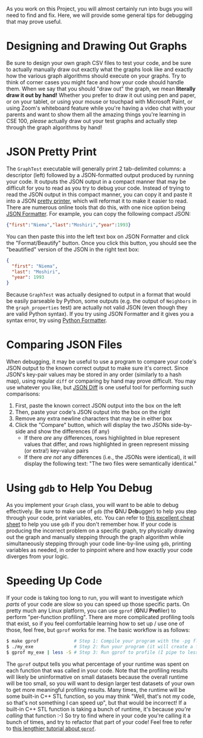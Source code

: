 As you work on this Project, you will almost certainly run into bugs you will need to find and fix. Here, we will provide some general tips for debugging that may prove useful.

# Designing and Drawing Out Graphs
Be sure to design your own graph CSV files to test your code, and be sure to actually manually draw out exactly what the graphs look like and exactly how the various graph algorithms should execute on your graphs. Try to think of corner cases you might face and how your code should handle them. When we say that you should "draw out" the graph, we mean **literally draw it out by hand!** Whether you prefer to draw it out using pen and paper, or on your tablet, or using your mouse or touchpad with Microsoft Paint, or using Zoom's whiteboard feature while you're having a video chat with your parents and want to show them all the amazing things you're learning in CSE 100, *please* actually draw out your test graphs and actually step through the graph algorithms by hand!

# JSON Pretty Print
The `GraphTest` executable will generally print 2 tab-delimited columns: a descriptor (left) followed by a JSON-formatted output produced by running your code. It outputs the JSON output in a compact manner that may be difficult for you to read as you try to debug your code. Instead of trying to read the JSON output in this compact manner, you can copy it and paste it into a JSON [pretty printer](https://en.wikipedia.org/wiki/Prettyprint), which will reformat it to make it easier to read. There are numerous online tools that do this, with one nice option being [JSON Formatter](https://jsonformatter.org/). For example, you can copy the following compact JSON:

```json
{"first":"Niema","last":"Moshiri","year":1993}
```

You can then paste this into the left text box on JSON Formatter and click the "Format/Beautify" button. Once you click this button, you should see the "beautified" version of the JSON in the right text box:

```json
{
  "first": "Niema",
  "last": "Moshiri",
  "year": 1993
}
```

Because `GraphTest` was actually designed to output in a format that would be easily parseable by Python, some outputs (e.g. the output of `Neighbors` in the `graph_properties` test) are actually not valid JSON (even though they are valid Python syntax). If you try using JSON Formatter and it gives you a syntax error, try using [Python Formatter](https://codebeautify.org/python-formatter-beautifier).

# Comparing JSON Files
When debugging, it may be useful to use a program to compare your code's JSON output to the known correct output to make sure it's correct. Since JSON's key-pair values may be stored in any order (similarly to a hash map), using regular `diff` or comparing by hand may prove difficult. You may use whatever you like, but [JSON Diff](http://www.jsondiff.com/) is one useful tool for performing such comparisons:
1. First, paste the known correct JSON output into the box on the left
2. Then, paste your code's JSON output into the box on the right
3. Remove any extra newline characters that may be in either box
4. Click the "Compare" button, which will display the two JSONs side-by-side and show the differences (if any)
    * If there *are* any differences, rows highlighted in blue represent values that differ, and rows highlighted in green represent missing (or extra!) key-value pairs
    * If there *are not* any differences (i.e., the JSONs were identical), it will display the following text: "The two files were semantically identical."

# Using `gdb` to Help You Debug
As you implement your `Graph` class, you will want to be able to debug effectively. Be sure to make use of `gdb` (the **G**NU **D**e**b**ugger) to help you step through your code, print variables, etc. You can refer to [this excellent cheat sheet](https://github.com/niemasd/teaching/blob/master/Course-Specific/CSE%20100/GDB%20Cheatsheet.md) to help you use `gdb` if you don't remember how. If your code is producing the incorrect problem on a specific graph, try physically drawing out the graph and manually stepping through the graph algorithm while simultaneously stepping through your code line-by-line using `gdb`, printing variables as needed, in order to pinpoint where and how exactly your code diverges from your logic.

# Speeding Up Code
If your code is taking too long to run, you will want to investigate *which parts* of your code are slow so you can speed up those specific parts. On pretty much any Linux platform, you can use `gprof` (**G**NU **Prof**iler) to perform "per-function profiling". There are more complicated profiling tools that exist, so if you feel comfortable learning how to set up / use one of those, feel free, but `gprof` works for me. The basic workflow is as follows:

```bash
$ make gprof             # Step 1: Compile your program with the -pg flag (we provide a Makefile target for convenience)
$ ./my_exe               # Step 2: Run your program (it will create a file gmon.out)
$ gprof my_exe | less -S # Step 3: Run gprof to profile (I pipe to less -S to make it easier to read)
```

The `gprof` output tells you what percentage of your runtime was spent on each function that was called in your code. Note that the profiling results will likely be uninformative on small datasets because the overall runtime will be too small, so you will want to design larger test datasets of your own to get more meaningful profiling results. Many times, the runtime will be some built-in C++ STL function, so you may think "Well, that's not my code, so that's not something I can speed up", but that would be incorrect! If a built-in C++ STL function is taking a bunch of runtime, it's because *you're calling* that function :-) So try to find where in your code you're calling it a bunch of times, and try to refactor that part of your code! Feel free to refer to [this lengthier tutorial about `gprof`](https://www.thegeekstuff.com/2012/08/gprof-tutorial/).
